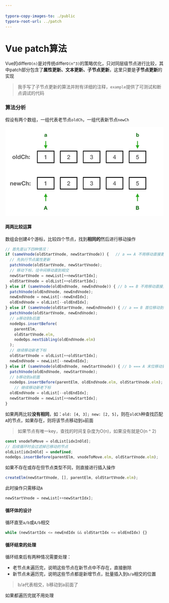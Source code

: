 ```yaml
---

typora-copy-images-to: ./public
typora-root-url: ../patch
---
```


# Vue patch算法

Vue的differ`O(n)`是对传统differ`O(n^3)`的策略优化，只对同层级节点进行比较，其中patch部分包含了**属性更新、文本更新、子节点更新**，这里只要是**子节点更新**的实现

> 我手写了子节点更新的算法并附有详细的注释，`example`提供了可测试和断点调试的代码



### 算法分析

假设有两个数组，一组代表老节点`oldCh`，一组代表新节点`newCh`

![image-20190826222947912](./public/image-20190826222947912.png)

#### 两两比较运算

数组会创建4个游标，比较四个节点，找到**相同的**然后进行移动操作

```javascript
// 首先是以下四种情况：
if (sameVnode(oldStartVnode, newStartVnode)) {   // a == A 不用移动直接更新
  // 先执行节点属性更新
  patchVnode(oldStartVnode, newStartVnode);
  // 移动下标，往中间移动直到相交
  newStartVnode = newList[++newStartIdx];
  oldStartVnode = oldList[++oldStartIdx];
} else if (sameVnode(oldEndVnode, newEndVnode)) { // b == B 不用移动直接更新
  patchVnode(oldEndVnode, newEndVnode);
  newEndVnode = newList[--newEndIdx];
  oldEndVnode = oldList[--oldEndIdx];
} else if (sameVnode(oldStartVnode, newEndVnode)) { // a == B 首位移动到末位
  patchVnode(oldStartVnode, newEndVnode);
  // a移动到b后面
  nodeOps.insertBefore(
    parentElm,
    oldStartVnode.elm,
    nodeOps.nextSibling(oldEndVnode.elm)
  );
  // 继续移动新老下标
  oldStartVnode = oldList[++oldStartIdx];
  newEndVnode = newList[--newEndIdx];
} else if (sameVnode(oldEndVnode, newStartVnode)) { // b === A 末位移动到首位
  patchVnode(oldEndVnode, newStartVnode);
  // b移动到a前面
  nodeOps.insertBefore(parentElm, oldEndVnode.elm, oldStartVnode.elm);
	// 继续移动新老下标
  oldEndVnode = oldList[--oldEndIdx];
  newStartVnode = newList[++newStartIdx];
}
```



如果两两比较**没有相同**，如：`old: [4, 3]; new: [2, 5]`，则在`oldCh`种查找匹配`A`的节点，如果存在，则将该节点移动到`a`前面

> 如果节点有唯一key，查找的时间复杂度为O(n)，如果没有就是O(n ^ 2)

```javascript
const vnodeToMove = oldList[idxInOld];
// 后续循环时会过滤掉已移动的节点
oldList[idxInOld] = undefined;
nodeOps.insertBefore(parentElm, vnodeToMove.elm, oldStartVnode.elm);
```

如果不存在或存在但节点类型不同，则直接进行插入操作

```javascript
createElm(newStartVnode, [], parentElm, oldStartVnode.elm);
```

此时操作只需移动`A`

```javascript
newStartVnode = newList[++newStartIdx];
```



#### 循环体的设计

循环直至`a/b`或`A/b`相交

```javascript
while (newStartIdx <= newEndIdx && oldStartIdx <= oldEndIdx) {}
```



#### 循环结束的处理

循环结束后有两种情况需要处理：

- 老节点未遍历完，说明这些节点在新节点中不存在，直接删除
- 新节点未遍历完，说明这些节点都是新增节点，批量插入到`b/a`相交的位置

> b/a代表相交，b移动到a前面了

如果都遍历完就不用处理